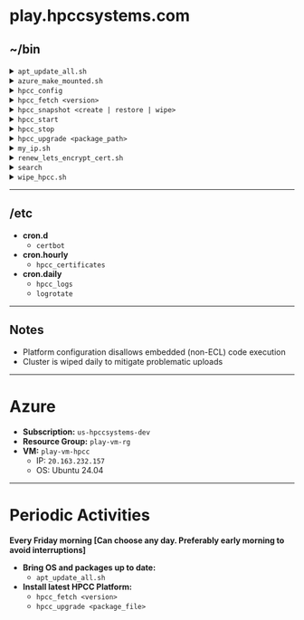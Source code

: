 # play.hpccsystems.com

## ~/bin

<details>
<summary><code>apt_update_all.sh</code></summary>
<ul>
    <li>Bring the OS and all installed <code>.deb</code> packages up to date</li>
</ul>
</details>

<details>
<summary><code>azure_make_mounted.sh</code></summary>
<ul>
    <li>Mount an external Azure disk permanently</li>
</ul>
</details>

<details>
<summary><code>hpcc_config</code></summary>
<ul>
    <li>Launch HPCC's configmgr</li>
</ul>
</details>

<details>
<summary><code>hpcc_fetch &lt;version&gt;</code></summary>
<ul>
    <li>Download the Ubuntu 24.04 version of the platform</li>
    <li>Will append '-1' to the version if needed</li>
</ul>
</details>

<details>
<summary><code>hpcc_snapshot &lt;create | restore | wipe&gt;</code></summary>
<ul>
    <li>Manage archived copies of <code>/lib/HPCCSystems</code></li>
</ul>
</details>

<details>
<summary><code>hpcc_start</code></summary>
<ul>
    <li>Start the installed platform</li>
</ul>
</details>

<details>
<summary><code>hpcc_stop</code></summary>
<ul>
    <li>Stop the installed platform</li>
</ul>
</details>

<details>
<summary><code>hpcc_upgrade &lt;package_path&gt;</code></summary>
<ul>
    <li>Upgrades the current platform, installing the given package</li>
</ul>
</details>

<details>
<summary><code>my_ip.sh</code></summary>
<ul>
    <li>What is my IP?</li>
</ul>
</details>

<details>
<summary><code>renew_lets_encrypt_cert.sh</code></summary>
<ul>
    <li>Renews Let's Encrypt certificate</li>
</ul>
</details>

<details>
<summary><code>search</code></summary>
<ul>
    <li>Shortcut for the <code>find</code> command line utility</li>
</ul>
</details>

<details>
<summary><code>wipe_hpcc.sh</code></summary>
<ul>
    <li>Restarts the cluster, wiping all data in the process</li>
</ul>
</details>

---

## /etc

- **cron.d**
    - `certbot`
- **cron.hourly**
    - `hpcc_certificates`
- **cron.daily**
    - `hpcc_logs`
    - `logrotate`

---

## Notes

- Platform configuration disallows embedded (non-ECL) code execution
- Cluster is wiped daily to mitigate problematic uploads

---

# Azure

- **Subscription:** `us-hpccsystems-dev`
- **Resource Group:** `play-vm-rg`
- **VM:** `play-vm-hpcc`
    - IP: `20.163.232.157`
    - OS: Ubuntu 24.04

---

# Periodic Activities
**Every Friday morning [Can choose any day. Preferably early morning to avoid interruptions]**
- **Bring OS and packages up to date:**
    - `apt_update_all.sh`
- **Install latest HPCC Platform:**
    - `hpcc_fetch <version>`
    - `hpcc_upgrade <package_file>`
